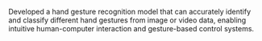 Developed a hand gesture recognition model that can accurately identify and classify different hand gestures from image or video data, enabling intuitive human-computer interaction and gesture-based control systems.
